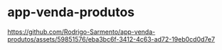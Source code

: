 # app-venda-produtos



https://github.com/Rodrigo-Sarmento/app-venda-produtos/assets/59851576/eba3bc6f-3412-4c63-ad72-19eb0cd0d7e7

